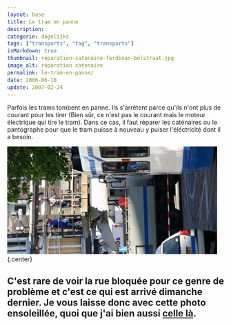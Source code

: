 ```yaml
---
layout: base
title: Le tram en panne
description: 
categorie: dagelijks
tags: ["transports", "tag", "transports"]
isMarkdown: true
thumbnail: reparation-catenaire-ferdinan-bolstraat.jpg
image_alt: réparation catenaire
permalink: le-tram-en-panne/
date: 2006-06-18
update: 2007-02-24
---
```




Parfois les trams tombent en panne. Ils s'arrêtent parce qu'ils n'ont plus de courant pour les tirer (Bien sûr, ce n'est pas le courant mais le moteur électrique qui tire le tram). Dans ce cas, il faut réparer les caténaires ou le pantographe pour que le tram puisse à nouveau y puiser l'éléctricité dont il a besoin.

![réparation catenaire](reparation-catenaire-ferdinan-bolstraat.jpg){.center}

C'est rare de voir la rue bloquée pour ce genre de problème et c'est ce qui est arrivé dimanche dernier. Je vous laisse donc avec cette photo ensoleillée, quoi que j'ai bien aussi [celle là](/public/images/photos/2006-06/travaux-catenaire-tram-ferdinand-bol.jpg).
---